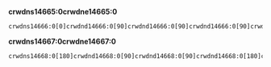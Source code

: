 **crwdns14665:0crwdne14665:0**

```scratch
crwdns14666:0[0]crwdnd14666:0[90]crwdnd14666:0[90]crwdnd14666:0[90]crwdnd14666:0[180]crwdnd14666:0[180]crwdnd14666:0[180]crwdne14666:0
```

**crwdns14667:0crwdne14667:0**

```scratch
crwdns14668:0[180]crwdnd14668:0[90]crwdnd14668:0[90]crwdnd14668:0[180]crwdne14668:0
```
